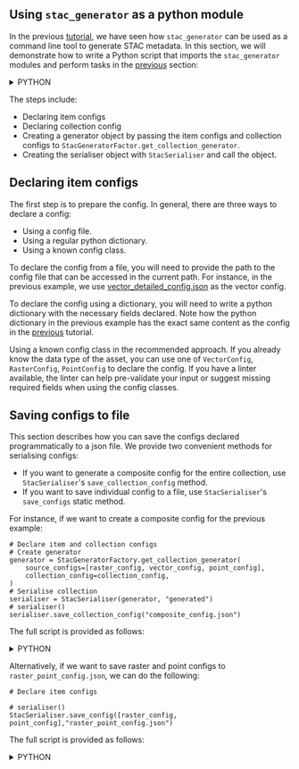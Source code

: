 ## Using `stac_generator` as a python module

In the previous [tutorial](./quick_start.md), we have seen how `stac_generator` can be used as a command line tool to generate STAC metadata. In this section, we will demonstrate how to write a Python script that imports the `stac_generator` modules and perform tasks in the [previous](./quick_start.md/#using-a-combined-config) section:

<details>

<summary>PYTHON</summary>

``` { .py linenums="1" title="generate_collection.py" }
import datetime

from stac_generator.core.base import (
    StacCollectionConfig,
    StacSerialiser,
)
from stac_generator.core.raster import RasterConfig
from stac_generator.factory import StacGeneratorFactory

# CSV Config - Instantiate the config using a dictionary
point_config = {
    "id": "soil_data",
    "location": "soil.csv",
    "collection_date": "2020-01-01",
    "collection_time": "10:00:00",
    "X": "eastings_utm",
    "Y": "northings_utm",
    "epsg": 28355,
    "column_info": [
        {"name": "ca_soln", "description": "Calcium solution in ppm"},
        {"name": "profile", "description": "Field profile"},
    ],
}


# Raster Config - Instantiate using a known config class
raster_config = RasterConfig(
    id="l2a_pvi",
    location="L2A_PVI.tif",
    collection_date=datetime.date(year=2020, month=1, day=1),
    collection_time=datetime.time(hour=0, minute=0, second=0),
    band_info=[
        {
            "name": "B04",
            "common_name": "red",
            "description": "Common name: red, Range: 0.6 to 0.7",
            "wavelength": 0.6645,
        },
        {
            "name": "B03",
            "common_name": "green",
            "description": "Common name: green, Range: 0.5 to 0.6",
            "wavelength": 0.56,
        },
        {
            "name": "B02",
            "common_name": "blue",
            "description": "Common name: blue, Range: 0.45 to 0.5",
            "wavelength": 0.4966,
        },
    ],
)

# Vector Config - Instantiate using a file - provides a file path
vector_config = "vector_detailed_config.json"

# Collection Config
collection_config = StacCollectionConfig(
    id="collection",
    title="tutorial collection",
    description="collection generated using apis instead of CLI",
    license="MIT",
)

# Create generator
generator = StacGeneratorFactory.get_collection_generator(
    source_configs=[raster_config, vector_config, point_config],
    collection_config=collection_config,
)
# Serialise collection
serialiser = StacSerialiser(generator, "generated")
serialiser()
```

</details>

The steps include:

- Declaring item configs
- Declaring collection config
- Creating a generator object by passing the item configs and collection configs to `StacGeneratorFactor.get_collection_generator`.
- Creating the serialiser object with `StacSerialiser` and call the object.

## Declaring item configs

The first step is to prepare the config. In general, there are three ways to declare a config:

- Using a config file.
- Using a regular python dictionary.
- Using a known config class.

To declare the config from a file, you will need to provide the path to the config file that can be accessed in the current path. For instance, in the previous example, we use [vector_detailed_config.json](./quick_start.md/#describing-vector-attributes) as the vector config.

To declare the config using a dictionary, you will need to write a python dictionary with the necessary fields declared. Note how the python dictionary in the previous example has the exact same content as the config in the [previous](./quick_start.md/#describing-generic-point-data) tutorial.

Using a known config class in the recommended approach. If you already know the data type of the asset, you can use one of `VectorConfig`, `RasterConfig`, `PointConfig` to declare the config. If you have a linter available, the linter can help pre-validate your input or suggest missing required fields when using the config classes.

## Saving configs to file

This section describes how you can save the configs declared programmatically to a json file. We provide two convenient methods for serialising configs:

- If you want to generate a composite config for the entire collection, use `StacSerialiser`'s `save_collection_config` method.
- If you want to save individual config to a file, use `StacSerialiser`'s `save_configs` static method.

For instance, if we want to create a composite config for the previous example:

``` { .py linenums="1"}
# Declare item and collection configs
# Create generator
generator = StacGeneratorFactory.get_collection_generator(
    source_configs=[raster_config, vector_config, point_config],
    collection_config=collection_config,
)
# Serialise collection
serialiser = StacSerialiser(generator, "generated")
# serialiser()
serialiser.save_collection_config("composite_config.json")
```

The full script is provided as follows:

<details>
<summary>PYTHON</summary>

``` { .py linenums="1" hl_lines="72"}
import datetime

from stac_generator.core.base import (
    StacCollectionConfig,
    StacSerialiser,
)
from stac_generator.core.raster import RasterConfig
from stac_generator.factory import StacGeneratorFactory

# CSV Config - Instantiate the config using a dictionary
point_config = {
    "id": "soil_data",
    "location": "soil.csv",
    "collection_date": "2020-01-01",
    "collection_time": "10:00:00",
    "X": "eastings_utm",
    "Y": "northings_utm",
    "epsg": 28355,
    "column_info": [
        {"name": "ca_soln", "description": "Calcium solution in ppm"},
        {"name": "profile", "description": "Field profile"},
    ],
}


# Raster Config - Instantiate using a known config class
raster_config = RasterConfig(
    id="l2a_pvi",
    location="L2A_PVI.tif",
    collection_date=datetime.date(year=2020, month=1, day=1),
    collection_time=datetime.time(hour=0, minute=0, second=0),
    band_info=[
        {
            "name": "B04",
            "common_name": "red",
            "description": "Common name: red, Range: 0.6 to 0.7",
            "wavelength": 0.6645,
        },
        {
            "name": "B03",
            "common_name": "green",
            "description": "Common name: green, Range: 0.5 to 0.6",
            "wavelength": 0.56,
        },
        {
            "name": "B02",
            "common_name": "blue",
            "description": "Common name: blue, Range: 0.45 to 0.5",
            "wavelength": 0.4966,
        },
    ],
)

# Vector Config - Instantiate using a file - provides a file path
vector_config = "vector_detailed_config.json"

# Collection Config
collection_config = StacCollectionConfig(
    id="collection",
    title="tutorial collection",
    description="collection generated using apis instead of CLI",
    license="MIT",
)

# Create generator
generator = StacGeneratorFactory.get_collection_generator(
    source_configs=[raster_config, vector_config, point_config],
    collection_config=collection_config,
)
# Serialise collection
serialiser = StacSerialiser(generator, "generated")
serialiser.save_collection_config("composite_config.json")
```

</details>



Alternatively, if we want to save raster and point configs to `raster_point_config.json`, we can do the following:

``` { .py}
# Declare item configs

# serialiser()
StacSerialiser.save_config([raster_config, point_config],"raster_point_config.json")
```

The full script is provided as follows:

<details>
<summary>PYTHON</summary>

``` { .py linenums="1" hl_lines="58"}
import datetime

from stac_generator.core.base import (
    StacCollectionConfig,
    StacSerialiser,
)
from stac_generator.core.raster import RasterConfig
from stac_generator.factory import StacGeneratorFactory

# CSV Config - Instantiate the config using a dictionary
point_config = {
    "id": "soil_data",
    "location": "soil.csv",
    "collection_date": "2020-01-01",
    "collection_time": "10:00:00",
    "X": "eastings_utm",
    "Y": "northings_utm",
    "epsg": 28355,
    "column_info": [
        {"name": "ca_soln", "description": "Calcium solution in ppm"},
        {"name": "profile", "description": "Field profile"},
    ],
}


# Raster Config - Instantiate using a known config class
raster_config = RasterConfig(
    id="l2a_pvi",
    location="L2A_PVI.tif",
    collection_date=datetime.date(year=2020, month=1, day=1),
    collection_time=datetime.time(hour=0, minute=0, second=0),
    band_info=[
        {
            "name": "B04",
            "common_name": "red",
            "description": "Common name: red, Range: 0.6 to 0.7",
            "wavelength": 0.6645,
        },
        {
            "name": "B03",
            "common_name": "green",
            "description": "Common name: green, Range: 0.5 to 0.6",
            "wavelength": 0.56,
        },
        {
            "name": "B02",
            "common_name": "blue",
            "description": "Common name: blue, Range: 0.45 to 0.5",
            "wavelength": 0.4966,
        },
    ],
)

# Vector Config - Instantiate using a file - provides a file path
vector_config = "vector_detailed_config.json"

# Serialise individual configs
StacSerialiser.save_config([raster_config, point_config],"raster_point_config.json")
```

</details>

